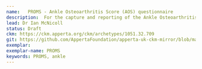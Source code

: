 ```yaml
---
name: 	PROMS - Ankle Osteoarthritis Score (AOS) questionnaire
description:  For the capture and reporting of the Ankle Osteoarthritis Score (AOS) questionnaire details.
lead: Dr Ian McNicoll
status: Draft
ckm: https://ckm.apperta.org/ckm/archetypes/1051.32.709
git: https://github.com/AppertaFoundation/apperta-uk-ckm-mirror/blob/master/local/archetypes/entry/observation/openEHR-EHR-OBSERVATION.aos_score.v0.adl
exemplar: 
exemplar-name: PROMS
keywords: PROMS, ankle
---
```

